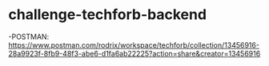 # challenge-techforb-backend

-POSTMAN: https://www.postman.com/rodrix/workspace/techforb/collection/13456916-28a9923f-8fb9-48f3-abe6-d1fa6ab22225?action=share&creator=13456916